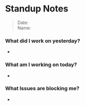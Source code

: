 # Standup Notes
> Date: <br>
> Name:

### What did I work on yesterday?
-

### What am I working on today?
-

### What Issues are blocking me?
-